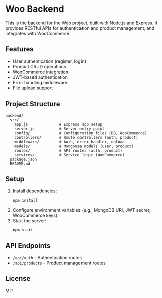 # Woo Backend

This is the backend for the Woo project, built with Node.js and Express. It provides RESTful APIs for authentication and product management, and integrates with WooCommerce.

## Features
- User authentication (register, login)
- Product CRUD operations
- WooCommerce integration
- JWT-based authentication
- Error handling middleware
- File upload support

## Project Structure
```
backend/
  src/
    app.js              # Express app setup
    server.js           # Server entry point
    config/             # Configuration files (DB, WooCommerce)
    controllers/        # Route controllers (auth, product)
    middleware/         # Auth, error handler, upload
    models/             # Mongoose models (user, product)
    routes/             # API routes (auth, product)
    services/           # Service logic (WooCommerce)
  package.json
  README.md
```

## Setup
1. Install dependencies:
   ```bash
   npm install
   ```
2. Configure environment variables (e.g., MongoDB URI, JWT secret, WooCommerce keys).
3. Start the server:
   ```bash
   npm start
   ```

## API Endpoints
- `/api/auth` - Authentication routes
- `/api/products` - Product management routes

## License
MIT
